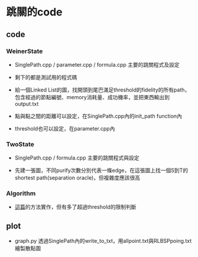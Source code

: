 # 跳關的code

## code

### WeinerState

- SinglePath.cpp / parameter.cpp / formula.cpp 主要的跳關程式及設定
- 剩下的都是測試用的程式碼

- 給一個Linked List的圖，找開頭到尾巴滿足threshold的fidelity的所有path，包含經過的節點編號、memory消耗量、成功機率，並把東西輸出到output.txt
- 點與點之間的距離可以設定，在SinglePath.cpp內的init_path function內
- threshold也可以設定，在parameter.cpp內

### TwoState

- SinglePath.cpp / formula.cpp 主要的跳關程式與設定

- 先建一張圖，不同purify次數分別代表一條edge，在這張圖上找一個S到T的shortest path(separation oracle)，但複雜度應該很高

### Algorithm
- [這篇](https://www.sciencedirect.com/science/article/pii/S0305054814003141)的方法實作，但有多了超過threshold的限制判斷
## plot

- graph.py 透過SinglePath內的write_to_txt，用allpoint.txt與RLBSPpoing.txt繪製散點圖
